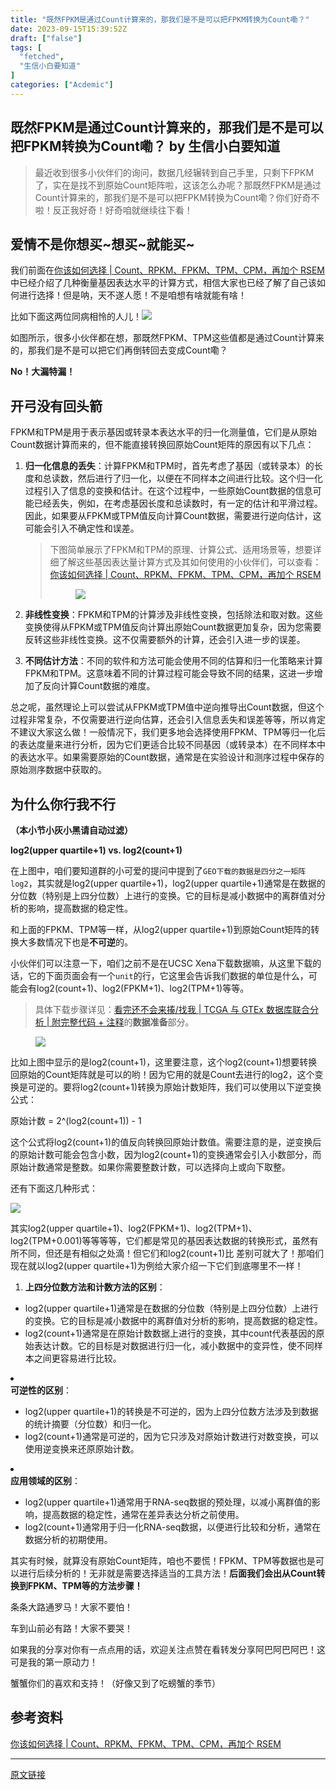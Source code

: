 ```yaml
---
title: "既然FPKM是通过Count计算来的，那我们是不是可以把FPKM转换为Count嘞？"
date: 2023-09-15T15:39:52Z
draft: ["false"]
tags: [
  "fetched",
  "生信小白要知道"
]
categories: ["Acdemic"]
---
```

既然FPKM是通过Count计算来的，那我们是不是可以把FPKM转换为Count嘞？ by 生信小白要知道
------
<div><section data-tool="mdnice编辑器" data-website="https://www.mdnice.com"><blockquote data-tool="mdnice编辑器"><p>最近收到很多小伙伴们的询问，数据几经辗转到自己手里，只剩下FPKM了，实在是找不到原始Count矩阵啦，这该怎么办呢？那既然FPKM是通过Count计算来的，那我们是不是可以把FPKM转换为Count嘞？你们好奇不啦！反正我好奇！好奇咱就继续往下看！</p></blockquote><h2 data-tool="mdnice编辑器"><span></span><span>爱情不是你想买~想买~就能买~</span></h2><p data-tool="mdnice编辑器">我们前面在<a href="https://mp.weixin.qq.com/s?__biz=Mzg5NjE1NTc1OA==&amp;mid=2247485287&amp;idx=1&amp;sn=d0b0f11cbf35de361d5c79201dd08dfd&amp;scene=21#wechat_redirect" data-linktype="2">你该如何选择 | Count、RPKM、FPKM、TPM、CPM，再加个 RSEM</a>中已经介绍了几种衡量基因表达水平的计算方式，相信大家也已经了解了自己该如何进行选择！但是呐，天不遂人愿！不是咱想有啥就能有啥！</p><p data-tool="mdnice编辑器">比如下面这两位同病相怜的人儿！<img data-ratio="0.49907407407407406" data-type="png" data-w="1080" data-src="https://mmbiz.qpic.cn/mmbiz_png/QQjtfWKmicLoTZ5u8c6uzyicsaCWP9yqHdEDxmJ3EE1BBDoibK8um6TcAuL9X2iahMJtQkiaLVpfwNyoE3f5R2fOoMg/640?wx_fmt=png" src="https://mmbiz.qpic.cn/mmbiz_png/QQjtfWKmicLoTZ5u8c6uzyicsaCWP9yqHdEDxmJ3EE1BBDoibK8um6TcAuL9X2iahMJtQkiaLVpfwNyoE3f5R2fOoMg/640?wx_fmt=png"></p><p data-tool="mdnice编辑器">如图所示，很多小伙伴都在想，那既然FPKM、TPM这些值都是通过Count计算来的，那我们是不是可以把它们再倒转回去变成Count嘞？</p><p data-tool="mdnice编辑器"><strong>No！大漏特漏！</strong></p><h2 data-tool="mdnice编辑器"><span></span><span>开弓没有回头箭</span></h2><p data-tool="mdnice编辑器">FPKM和TPM是用于表示基因或转录本表达水平的归一化测量值，它们是从原始Count数据计算而来的，但不能直接转换回原始Count矩阵的原因有以下几点：</p><ol data-tool="mdnice编辑器"><li><section><p><strong>归一化信息的丢失</strong>：计算FPKM和TPM时，首先考虑了基因（或转录本）的长度和总读数，然后进行了归一化，以便在不同样本之间进行比较。这个归一化过程引入了信息的变换和估计。在这个过程中，一些原始Count数据的信息可能已经丢失，例如，在考虑基因长度和总读数时，有一定的估计和平滑过程。因此，如果要从FPKM或TPM值反向计算Count数据，需要进行逆向估计，这可能会引入不确定性和误差。</p><blockquote><p>下图简单展示了FPKM和TPM的原理、计算公式、适用场景等，想要详细了解这些基因表达量计算方式及其如何使用的小伙伴们，可以查看：<a href="https://mp.weixin.qq.com/s?__biz=Mzg5NjE1NTc1OA==&amp;mid=2247485287&amp;idx=1&amp;sn=d0b0f11cbf35de361d5c79201dd08dfd&amp;scene=21#wechat_redirect" data-linktype="2">你该如何选择 | Count、RPKM、FPKM、TPM、CPM，再加个 RSEM</a></p><figure><img data-ratio="0.43703703703703706" data-type="png" data-w="1080" data-src="https://mmbiz.qpic.cn/mmbiz_png/QQjtfWKmicLoTZ5u8c6uzyicsaCWP9yqHdutiaPnvx0PWgcGFtCZ9N2TH8vOSTicgVAwiccibMolJv9l5CrLJibOnMneQ/640?wx_fmt=png" src="https://mmbiz.qpic.cn/mmbiz_png/QQjtfWKmicLoTZ5u8c6uzyicsaCWP9yqHdutiaPnvx0PWgcGFtCZ9N2TH8vOSTicgVAwiccibMolJv9l5CrLJibOnMneQ/640?wx_fmt=png"></figure></blockquote></section></li><li><section><p><strong>非线性变换</strong>：FPKM和TPM的计算涉及非线性变换，包括除法和取对数。这些变换使得从FPKM或TPM值反向计算出原始Count数据更加复杂，因为您需要反转这些非线性变换。这不仅需要额外的计算，还会引入进一步的误差。</p></section></li><li><section><p><strong>不同估计方法</strong>：不同的软件和方法可能会使用不同的估算和归一化策略来计算FPKM和TPM。这意味着不同的计算过程可能会导致不同的结果，这进一步增加了反向计算Count数据的难度。</p></section></li></ol><p data-tool="mdnice编辑器">总之呢，虽然理论上可以尝试从FPKM或TPM值中逆向推导出Count数据，但这个过程非常复杂，不仅需要进行逆向估算，还会引入信息丢失和误差等等，所以肯定不建议大家这么做！一般情况下，我们更多地会选择使用FPKM、TPM等归一化后的表达度量来进行分析，因为它们更适合比较不同基因（或转录本）在不同样本中的表达水平。如果需要原始的Count数据，通常是在实验设计和测序过程中保存的原始测序数据中获取的。</p><h2 data-tool="mdnice编辑器"><span></span><span>为什么你行我不行</span></h2><p data-tool="mdnice编辑器"><strong>（本小节小灰小黑请自动过滤）</strong></p><p data-tool="mdnice编辑器"><strong>log2(upper quartile+1) vs. log2(count+1)</strong></p><p data-tool="mdnice编辑器">在上图中，咱们要知道群的小可爱的提问中提到了<code>GEO下载的数据是四分之一矩阵log2</code>，其实就是log2(upper quartile+1)，log2(upper quartile+1)通常是在数据的分位数（特别是上四分位数）上进行的变换。它的目标是减小数据中的离群值对分析的影响，提高数据的稳定性。</p><p data-tool="mdnice编辑器">和上面的FPKM、TPM等一样，从log2(upper quartile+1)到原始Count矩阵的转换大多数情况下也是<strong>不可逆</strong>的。</p><p data-tool="mdnice编辑器">小伙伴们可以注意一下，咱们之前不是在UCSC Xena下载数据嘛，从这里下载的话，它的下面页面会有一个<code>unit</code>的行，它这里会告诉我们数据的单位是什么，可能会有log2(count+1)、log2(FPKM+1)、log2(TPM+1)等等。</p><blockquote data-tool="mdnice编辑器"><p>具体下载步骤详见：<a href="https://mp.weixin.qq.com/s?__biz=Mzg5NjE1NTc1OA==&amp;mid=2247485084&amp;idx=1&amp;sn=9499751c3ca7adf2e679aefd4c0d2c5a&amp;poc_token=HClgA2WjCZ2Yq_NE-zlH4wHCX8DVAOdv4CjTGKSw&amp;scene=21#wechat_redirect" data-linktype="2">看完还不会来揍/找我 | TCGA 与 GTEx 数据库联合分析 | 附完整代码 + 注释</a>的<strong>数据准备</strong>部分。</p></blockquote><figure data-tool="mdnice编辑器"><img data-ratio="0.49907407407407406" data-type="png" data-w="1080" data-src="https://mmbiz.qpic.cn/mmbiz_png/QQjtfWKmicLoTZ5u8c6uzyicsaCWP9yqHdLWxPMiak1lEELl86RXwnkPt4DCZBlRIRrBgw7XLibtASanYyIaVQVJkA/640?wx_fmt=png" src="https://mmbiz.qpic.cn/mmbiz_png/QQjtfWKmicLoTZ5u8c6uzyicsaCWP9yqHdLWxPMiak1lEELl86RXwnkPt4DCZBlRIRrBgw7XLibtASanYyIaVQVJkA/640?wx_fmt=png"></figure><p data-tool="mdnice编辑器">比如上图中显示的是log2(count+1)，这里要注意，这个log2(count+1)想要转换回原始的Count矩阵就是可以的哟！因为它用的就是Count去进行的log2，这个变换是可逆的。要将log2(count+1)转换为原始计数矩阵，我们可以使用以下逆变换公式：</p><p data-tool="mdnice编辑器">原始计数 = 2^(log2(count+1)) - 1</p><p data-tool="mdnice编辑器">这个公式将log2(count+1)的值反向转换回原始计数值。需要注意的是，逆变换后的原始计数可能会包含小数，因为log2(count+1)的变换通常会引入小数部分，而原始计数通常是整数。如果你需要整数计数，可以选择向上或向下取整。</p><p data-tool="mdnice编辑器"><span>还有下面这几种形式：</span></p><p><img data-galleryid="" data-ratio="0.3731481481481482" data-s="300,640" data-type="png" data-w="1080" data-src="https://mmbiz.qpic.cn/mmbiz_png/QQjtfWKmicLq9qa7DIVlHSoenMHZg52ekGQiamutUe3RVezK7xAyicXV1C0r6uphGicCZreRbUXejHB2iadzwhxFHkw/640?wx_fmt=png" src="https://mmbiz.qpic.cn/mmbiz_png/QQjtfWKmicLq9qa7DIVlHSoenMHZg52ekGQiamutUe3RVezK7xAyicXV1C0r6uphGicCZreRbUXejHB2iadzwhxFHkw/640?wx_fmt=png"></p><p data-tool="mdnice编辑器"><span></span></p><p data-tool="mdnice编辑器">其实log2(upper quartile+1)、log2(FPKM+1)、log2(TPM+1)、log2(TPM+0.001)等等等等，它们都是常见的基因表达数据的转换形式，虽然有所不同，但还是有相似之处滴！但它们和log2(count+1)比 差别可就大了！那咱们现在就以log2(upper quartile+1)为例给大家介绍一下它们到底哪里不一样！</p><ol data-tool="mdnice编辑器"><li><section><strong>上四分位数方法和计数方法的区别</strong>：</section></li></ol><ul><li><section>log2(upper quartile+1)通常是在数据的分位数（特别是上四分位数）上进行的变换。它的目标是减小数据中的离群值对分析的影响，提高数据的稳定性。</section></li><li><section>log2(count+1)通常是在原始计数数据上进行的变换，其中count代表基因的原始表达计数。它的目标是对数据进行归一化，减小数据中的变异性，使不同样本之间更容易进行比较。</section></li></ul><li><section><strong>可逆性的区别</strong>：</section></li><ul><li><section>log2(upper quartile+1)的转换是不可逆的，因为上四分位数方法涉及到数据的统计摘要（分位数）和归一化。</section></li><li><section>log2(count+1)通常是可逆的，因为它只涉及对原始计数进行对数变换，可以使用逆变换来还原原始计数。</section></li></ul><li><section><strong>应用领域的区别</strong>：</section></li><ul><li><section>log2(upper quartile+1)通常用于RNA-seq数据的预处理，以减小离群值的影响，提高数据的稳定性，通常在差异表达分析之前使用。</section></li><li><section>log2(count+1)通常用于归一化RNA-seq数据，以便进行比较和分析，通常在数据分析的初期使用。</section></li></ul><p data-tool="mdnice编辑器">其实有时候，就算没有原始Count矩阵，咱也不要慌！FPKM、TPM等数据也是可以进行后续分析的！无非就是需要选择适当的工具方法！<strong>后面我们会出从Count转换到FPKM、TPM等的方法步骤！</strong></p><p data-tool="mdnice编辑器">条条大路通罗马！大家不要怕！</p><p data-tool="mdnice编辑器">车到山前必有路！大家不要哭！<span></span></p><p data-tool="mdnice编辑器">如果我的分享对你有一点点用的话，欢迎<span>关注点赞在看转发分享</span>阿巴阿巴阿巴！这可是我的第一原动力！<br></p><p data-tool="mdnice编辑器">蟹蟹你们的喜欢和支持！（好像又到了吃螃蟹的季节）</p><section><mp-common-profile data-pluginname="mp-common-profile" data-from="0" data-id="Mzg5NjE1NTc1OA==" data-alias="Bioidiot" data-headimg="http://mmbiz.qpic.cn/mmbiz_png/QQjtfWKmicLpicdicvWNnpcaTbejCVgKe4FsicHqo48FOkqJTkziaengudibCF8AW86uyjgee0pxhmhM8JoylYDkSXug/0?wx_fmt=png" data-nickname="生信小白要知道" data-signature="主打小白保姆级教程，因为自己淋过雨，所以想给大家撑把伞！ 记录从小白到现在小灰的过程，希望以后可以成为小黑！"></mp-common-profile></section><h1 data-tool="mdnice编辑器"><span></span><span>参考资料</span></h1><p data-tool="mdnice编辑器"><a target="_blank" href="http://mp.weixin.qq.com/s?__biz=Mzg5NjE1NTc1OA==&amp;mid=2247485287&amp;idx=1&amp;sn=d0b0f11cbf35de361d5c79201dd08dfd&amp;chksm=c0042e66f773a77022693b54e33c1caee185671d2a6295781d85ba4a2da0e7b4122a4726c533&amp;scene=21#wechat_redirect" textvalue="你该如何选择 | Count、RPKM、FPKM、TPM、CPM，再加个 RSEM" linktype="text" imgurl="" imgdata="null" data-itemshowtype="0" tab="innerlink" data-linktype="2">你该如何选择 | Count、RPKM、FPKM、TPM、CPM，再加个 RSEM</a><br></p></section><p><mp-style-type data-value="3"></mp-style-type></p></div>  
<hr>
<a href="https://mp.weixin.qq.com/s/B_-oNkcyU8gGTQZk1mXmTg",target="_blank" rel="noopener noreferrer">原文链接</a>
